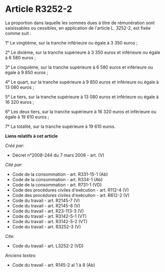 # Article R3252-2

La proportion dans laquelle les sommes dues à titre de rémunération sont saisissables ou cessibles, en application de
l'article L. 3252-2, est fixée comme suit : 

1° Le vingtième, sur la tranche inférieure ou égale à 3 350 euros ; 

2° Le dixième, sur la tranche supérieure à 3 350 euros et inférieure ou égale à 6 580 euros ; 

3° Le cinquième, sur la tranche supérieure à 6 580 euros et inférieure ou égale à 9 850 euros ; 

4° Le quart, sur la tranche supérieure à 9 850 euros et inférieure ou égale à 13 080 euros ; 

5° Le tiers, sur la tranche supérieure à 13 080 euros et inférieure ou égale à 16 320 euros ; 

6° Les deux tiers, sur la tranche supérieure à 16 320 euros et inférieure ou égale à 19 610 euros ; 

7° La totalité, sur la tranche supérieure à 19 610 euros.

**Liens relatifs à cet article**

_Créé par_:

  - Décret n°2008-244 du 7 mars 2008 - art. (V)

_Cité par_:

  - Code de la consommation - art. R331-15-1 (Ab)
  - Code de la consommation - art. R334-1 (Ab)
  - Code de la consommation - art. R731-1 (VD)
  - Code des procédures civiles d'exécution - art. R112-4 (V)
  - Code des procédures civiles d'exécution - art. R612-2 (V)
  - Code du travail - art. R2145-7 (V)
  - Code du travail - art. R2145-8 (V)
  - Code du travail - art. R23-113-3 (V)
  - Code du travail - art. R3142-5-1 (VT)
  - Code du travail - art. R3142-5-2 (VT)
  - Code du travail - art. R3252-3 (V)

_Cite_:

  - Code du travail - art. L3252-2 (VD)

_Anciens textes_:

  - Code du travail - art. R145-2 al 1 à 8 (Ab)
